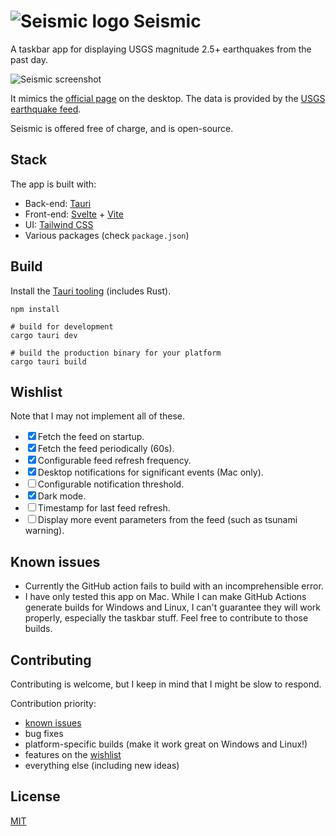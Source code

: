 # ![Seismic logo](https://user-images.githubusercontent.com/17433578/218228952-b6986241-6f32-4c31-8f14-d4069de78b01.png) Seismic

A taskbar app for displaying USGS magnitude 2.5+ earthquakes from the past day.

![Seismic screenshot](https://user-images.githubusercontent.com/17433578/218229169-6b451b87-5d85-4936-8404-6923bbbb8912.png)

It mimics the [official page](https://earthquake.usgs.gov/earthquakes/map/?extent=-89.76681,-400.78125&extent=89.76681,210.23438&map=false) on the desktop. The data is provided by the [USGS earthquake feed](https://earthquake.usgs.gov/earthquakes/feed/v1.0/summary/2.5_day.geojson).

Seismic is offered free of charge, and is open-source.

## Stack

The app is built with:

- Back-end: [Tauri](https://tauri.app/)
- Front-end: [Svelte](https://svelte.dev/) + [Vite](https://vitejs.dev/)
- UI: [Tailwind CSS](https://tailwindcss.com/)
- Various packages (check `package.json`)

## Build

Install the [Tauri tooling](https://tauri.app/v1/guides/getting-started/setup) (includes Rust).

```shell
npm install

# build for development
cargo tauri dev

# build the production binary for your platform
cargo tauri build
```

[](#wishlist)

## Wishlist

Note that I may not implement all of these.

- <label><input type="checkbox" checked />Fetch the feed on startup.</label>
- <label><input type="checkbox" checked />Fetch the feed periodically (60s).</label>
- <label><input type="checkbox" checked />Configurable feed refresh frequency.</label>
- <label><input type="checkbox" checked />Desktop notifications for significant events (Mac only).</label>
- <label><input type="checkbox" />Configurable notification threshold.</label>
- <label><input type="checkbox" checked />Dark mode.</label>
- <label><input type="checkbox" />Timestamp for last feed refresh.</label>
- <label><input type="checkbox" />Display more event parameters from the feed (such as tsunami warning).</label>

[](#known_issues)

## Known issues

- Currently the GitHub action fails to build with an incomprehensible error.
- I have only tested this app on Mac. While I can make GitHub Actions generate builds for Windows and Linux, I can't guarantee they will work properly, especially the taskbar stuff. Feel free to contribute to those builds.

## Contributing

Contributing is welcome, but I keep in mind that I might be slow to respond.

Contribution priority:

- [known issues](#known_issues)
- bug fixes
- platform-specific builds (make it work great on Windows and Linux!)
- features on the [wishlist](#wishlist)
- everything else (including new ideas)

## License

[MIT](https://mit-license.org/)
